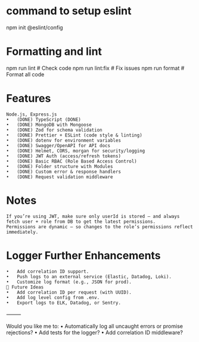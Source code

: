 # command to setup eslint

npm init @eslint/config


# Formatting and lint
npm run lint        # Check code
npm run lint:fix    # Fix issues
npm run format      # Format all code


# Features
	Node.js, Express.js
	•	(DONE) TypeScript (DONE)
	•	(DONE) MongoDB with Mongoose
	•	(DONE) Zod for schema validation
	•	(DONE) Prettier + ESLint (code style & linting)
	•	(DONE) dotenv for environment variables
	•	(DONE) Swagger/OpenAPI for API docs
	•	(DONE) Helmet, CORS, morgan for security/logging
	•	(DONE) JWT Auth (access/refresh tokens)
	•	(DONE) Basic RBAC (Role Based Access Control)
	•	(DONE) Folder structure with Modules
	•	(DONE) Custom error & response handlers
	•	(DONE) Request validation middleware


# Notes
	If you’re using JWT, make sure only userId is stored — and always fetch user + role from DB to get the latest permissions.
    Permissions are dynamic — so changes to the role’s permissions reflect immediately.

# Logger Further Enhancements
	•	Add correlation ID support.
	•	Push logs to an external service (Elastic, Datadog, Loki).
	•	Customize log format (e.g., JSON for prod).
    🧠 Future Ideas
	•	Add correlation ID per request (with UUID).
	•	Add log level config from .env.
	•	Export logs to ELK, Datadog, or Sentry.

⸻

Would you like me to:
	•	Automatically log all uncaught errors or promise rejections?
	•	Add tests for the logger?
	•	Add correlation ID middleware?

